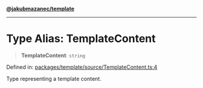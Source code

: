 [**@jakubmazanec/template**](../README.md)

---

# Type Alias: TemplateContent

> **TemplateContent**: `string`

Defined in:
[packages/template/source/TemplateContent.ts:4](https://github.com/jakubmazanec/tools/blob/7c5f40d811171692b72a47160bc33d644201b16a/packages/template/source/TemplateContent.ts#L4)

Type representing a template content.
